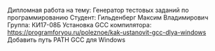 Дипломная работа на тему: Генератор тестовых заданий по программированию
Студент: Гильденберг Максим Владимирович
Группа: КИ17-08Б
Установка GCC компилятора: https://programforyou.ru/poleznoe/kak-ustanovit-gcc-dlya-windows
Добавить путь PATH GCC для Windows

